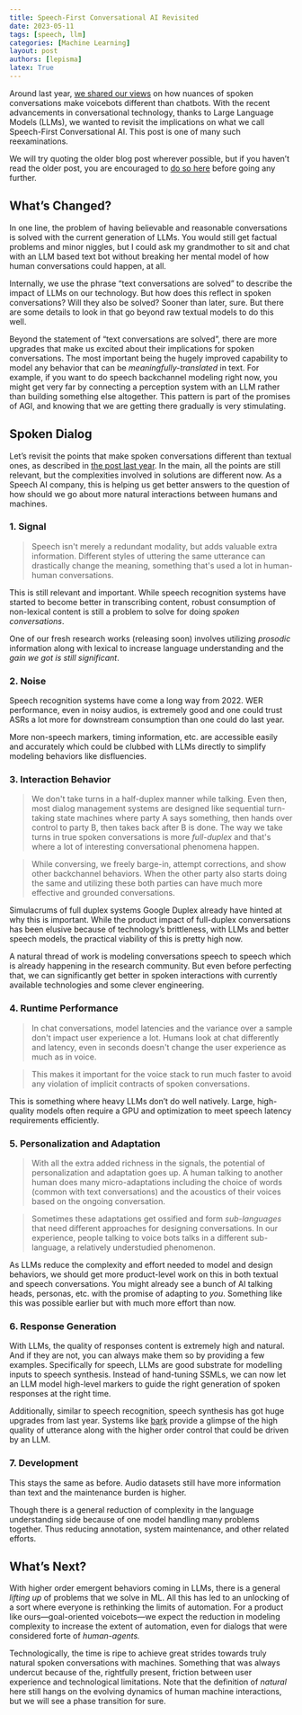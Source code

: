 ```yaml
---
title: Speech-First Conversational AI Revisited
date: 2023-05-11
tags: [speech, llm]
categories: [Machine Learning]
layout: post
authors: [lepisma]
latex: True
---
```


Around last year, [we shared our views](https://tech.skit.ai/speech-first-conversational-ai/) on how nuances of spoken conversations make voicebots different than chatbots. With the recent advancements in conversational technology, thanks to Large Language Models (LLMs), we wanted to revisit the implications on what we call Speech-First Conversational AI. This post is one of many such reexaminations.

We will try quoting the older blog post wherever possible, but if you haven’t read the older post, you are encouraged to [do so here](https://tech.skit.ai/speech-first-conversational-ai/) before going any further.

## What’s Changed?

In one line, the problem of having believable and reasonable conversations is solved with the current generation of LLMs. You would still get factual problems and minor niggles, but I could ask my grandmother to sit and chat with an LLM based text bot without breaking her mental model of how human conversations could happen, at all.

Internally, we use the phrase “text conversations are solved” to describe the impact of LLMs on our technology. But how does this reflect in spoken conversations? Will they also be solved? Sooner than later, sure. But there are some details to look in that go beyond raw textual models to do this well.

Beyond the statement of “text conversations are solved”, there are more upgrades that make us excited about their implications for spoken conversations. The most important being the hugely improved capability to model any behavior that can be *meaningfully-translated* in text. For example, if you want to do speech backchannel modeling right now, you might get very far by connecting a perception system with an LLM rather than building something else altogether. This pattern is part of the promises of AGI, and knowing that we are getting there gradually is very stimulating.

## Spoken Dialog

Let’s revisit the points that make spoken conversations different than textual ones, as described in [the post last year](https://tech.skit.ai/speech-first-conversational-ai/). In the main, all the points are still relevant, but the complexities involved in solutions are different now. As a Speech AI company, this is helping us get better answers to the question of how should we go about more natural interactions between humans and machines.

### 1. Signal

> Speech isn't merely a redundant modality, but adds valuable extra information. Different styles of uttering the same utterance can drastically change the meaning, something that's used a lot in human-human conversations.

This is still relevant and important. While speech recognition systems have started to become better in transcribing content, robust consumption of non-lexical content is still a problem to solve for doing *spoken conversations*.

One of our fresh research works (releasing soon) involves utilizing *prosodic* information along with lexical to increase language understanding and the *gain we got is still significant*.

### 2. Noise

Speech recognition systems have come a long way from 2022. WER performance, even in noisy audios, is extremely good and one could trust ASRs a lot more for downstream consumption than one could do last year.

More non-speech markers, timing information, etc. are accessible easily and accurately which could be clubbed with LLMs directly to simplify modeling behaviors like disfluencies.

### 3. Interaction Behavior

> We don't take turns in a half-duplex manner while talking. Even then, most dialog management systems are designed like sequential turn-taking state machines where party A says something, then hands over control to party B, then takes back after B is done. The way we take turns in true spoken conversations is more *full-duplex* and that's where a lot of interesting conversational phenomena happen.

> While conversing, we freely barge-in, attempt corrections, and show other backchannel behaviors. When the other party also starts doing the same and utilizing these both parties can have much more effective and grounded conversations.

Simulacrums of full duplex systems Google Duplex already have hinted at why this is important. While the product impact of full-duplex conversations has been elusive because of technology’s brittleness, with LLMs and better speech models, the practical viability of this is pretty high now.

A natural thread of work is modeling conversations speech to speech which is already happening in the research community. But even before perfecting that, we can significantly get better in spoken interactions with currently available technologies and some clever engineering.

### 4. Runtime Performance

> In chat conversations, model latencies and the variance over a sample don't impact user experience a lot. Humans look at chat differently and latency, even in seconds doesn't change the user experience as much as in voice.

> This makes it important for the voice stack to run much faster to avoid any violation of implicit contracts of spoken conversations.

This is something where heavy LLMs don’t do well natively. Large, high-quality models often require a GPU and optimization to meet speech latency requirements efficiently.

### 5. Personalization and Adaptation

> With all the extra added richness in the signals, the potential of personalization and adaptation goes up. A human talking to another human does many micro-adaptations including the choice of words (common with text conversations) and the acoustics of their voices based on the ongoing conversation.

> Sometimes these adaptations get ossified and form *sub-languages* that need different approaches for designing conversations. In our experience, people talking to voice bots talks in a different sub-language, a relatively understudied phenomenon.

As LLMs reduce the complexity and effort needed to model and design behaviors, we should get more product-level work on this in both textual and speech conversations. You might already see a bunch of AI talking heads, personas, etc. with the promise of adapting to *you*. Something like this was possible earlier but with much more effort than now.

### 6. Response Generation

With LLMs, the quality of responses content is extremely high and natural. And if they are not, you can always make them so by providing a few examples. Specifically for speech, LLMs are good substrate for modelling inputs to speech synthesis. Instead of hand-tuning SSMLs, we can now let an LLM model high-level markers to guide the right generation of spoken responses at the right time.

Additionally, similar to speech recognition, speech synthesis has got huge upgrades from last year. Systems like [bark](https://github.com/suno-ai/bark) provide a glimpse of the high quality of utterance along with the higher order control that could be driven by an LLM.

### 7. Development

This stays the same as before. Audio datasets still have more information than text and the maintenance burden is higher.

Though there is a general reduction of complexity in the language understanding side because of one model handling many problems together. Thus reducing annotation, system maintenance, and other related efforts.

## What’s Next?

With higher order emergent behaviors coming in LLMs, there is a general *lifting up* of problems that we solve in ML. All this has led to an unlocking of a sort where everyone is rethinking the limits of automation. For a product like ours—goal-oriented voicebots—we expect the reduction in modeling complexity to increase the extent of automation, even for dialogs that were considered forte of *human-agents.*

Technologically, the time is ripe to achieve great strides towards truly natural spoken conversations with machines. Something that was always undercut because of the, rightfully present, friction between user experience and technological limitations. Note that the definition of *natural* here still hangs on the evolving dynamics of human machine interactions, but we will see a phase transition for sure.
